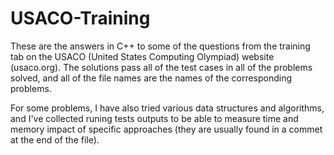# USACO-Training 

These are the answers in C++ to some of the questions from the training tab on the USACO (United States Computing Olympiad)
website (usaco.org). The solutions pass all of the test cases in all of the problems solved, and all of the file names are
the names of the corresponding problems.

For some problems, I have also tried various data structures and algorithms, and I've collected runing tests outputs to be able to measure time and memory impact of specific approaches (they are usually found in a commet at the end of the file).
